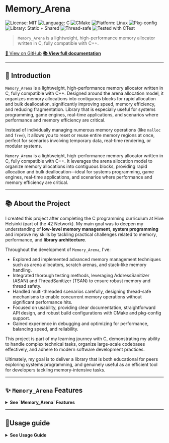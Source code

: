 # Memory_Arena

![License: MIT](https://img.shields.io/badge/license-MIT-green.svg)
![Language: C](https://img.shields.io/badge/language-C-blue.svg)
![CMake](https://img.shields.io/badge/build%20system-CMake-informational)
![Platform: Linux](https://img.shields.io/badge/platform-Linux-informational)
![Pkg-config](https://img.shields.io/badge/pkg--config-supported-brightgreen)
![Library: Static + Shared](https://img.shields.io/badge/library-static%20%2B%20shared-blue)
![Thread-safe](https://img.shields.io/badge/thread--safe-optional-yellow)
![Tested with CTest](https://img.shields.io/badge/tested%20with-CTest-green)

> `Memory_Arena` is a lightweight, high-performance memory allocator written in C, fully compatible with C++.

[🔗 View on GitHub](https://github.com/to0nsa/Memory_Arena)
**[📚 View full documentation](https://to0nsa.github.io/Memory_Arena/)**

___

## 🎯 Introduction

`Memory_Arena` is a lightweight, high-performance memory allocator written in C, fully compatible with C++. Designed around the arena allocation model, it organizes memory allocations into contiguous blocks for rapid allocation and bulk deallocation, significantly improving speed, memory efficiency, and reducing fragmentation. Library that is especially useful for systems programming, game engines, real-time applications, and scenarios where performance and memory efficiency are critical.

Instead of individually managing numerous memory operations (like `malloc` and `free`), it allows you to reset or reuse entire memory regions at once, perfect for scenarios involving temporary data, real-time rendering, or modular systems.

`Memory_Arena` is a lightweight, high-performance memory allocator written in C, fully compatible with C++. It leverages the arena allocation model to organize memory allocations into contiguous blocks, providing rapid allocation and bulk deallocation—ideal for systems programming, game engines, real-time applications, and scenarios where performance and memory efficiency are critical.

___

## 📚 About the Project

I created this project after completing the C programming curriculum at Hive Helsinki (part of the 42 Network). My main goal was to deepen my understanding of **low-level memory management**, **system programming** and improve my skills by tackling practical challenges related to memory, performance, and **library architecture**.

Throughout the development of `Memory_Arena`, I've:

- Explored and implemented advanced memory management techniques such as arena allocators, scratch arenas, and stack-like memory handling.
- Integrated thorough testing methods, leveraging AddressSanitizer (ASAN) and ThreadSanitizer (TSAN) to ensure robust memory and thread safety.
- Handled multi-threaded scenarios carefully, designing thread-safe mechanisms to enable concurrent memory operations without significant performance hits.
- Focused on usability, providing clear documentation, straightforward API design, and robust build configurations with CMake and pkg-config support.
- Gained experience in debugging and optimizing for performance, balancing speed, and reliability.

This project is part of my learning journey with C, demonstrating my ability to handle complex technical tasks, organize large-scale codebases effectively, and adhere to modern software development practices.

Ultimately, my goal is to deliver a library that is both educational for peers exploring systems programming, and genuinely useful as an efficient tool for developers tackling memory-intensive tasks.

___

## ✨ `Memory_Arena` Features

<details>
<summary><b> See `Memory_Arena` Features </b></summary>

⚡ **Fast Bump Allocation**
Allocations are performed linearly via pointer bumping, which offers near-zero overhead and avoids costly malloc bookkeeping. Ideal for temporary or scoped allocations.

🔧 **Flexible Allocation**
Allocate raw or zeroed memory, reallocate in place, or tag with debug labels. Supports alignment, hooks, stats, and thread safety. Designed for speed, clarity, and control—without manual frees or fragmentation.

🔄 **Dynamic Growth & Shrinkage**
Arenas can automatically grow and optionally shrink when memory usage changes. This provides flexibility while maintaining predictable performance characteristics.

🔁 **Sub-Arenas & Markers**
Supports nested memory scopes via sub-arenas and arena_mark/arena_pop. Useful for implementing undo/rollback systems or scoped temporary memory.

🧵 **Thread-Safety (Opt-In)**
Enable safe multithreaded access to arena structures using `ARENA_ENABLE_THREAD_SAFE`. Internally guarded by recursive mutexes for safe reentry.

🌀 **Temporary Scratch Arenas**
Memory_Arena provides two systems for fast, reusable temporary memory:
🔢 **Scratch Arena Pool (arena_scratch)**
Fast, reusable memory slots ideal for temporary workloads. Acquire/reset arenas on demand with thread-safe access, atomic tracking, and minimal overhead. Perfect for per-frame or per-task use.
🧵 **Thread-Local Scratch Arenas (arena_tlscratch)**
Each thread gets its own fast, auto-resetting arena. Zero locks, zero setup after init, and perfect for throwaway allocations in tight loops or parallel workloads.

🗂️ **Scoped Stack Frames**
Use `arena_mark()` and `arena_pop()` to create scoped memory lifetimes within an arena. Perfect for recursive algorithms, temporary parse buffers, or structured rollback. Fast, deterministic, and zero heap allocations—stack frames live inside the arena itself.

💾 **Arena Snapshots**
Save and load arena memory to .bin files. Includes magic header/versioning, offset tracking, and buffer content. Great for debugging, state persistence, or fast startup by restoring memory from disk. Only works with arenas that own their buffer.

🖼️ **Interactive Memory Visualizer**
A curses-based terminal visualizer is provided (using Notcurses) to observe arena activity live, allocations, resets, growth, and more. Helpful for profiling, education, or debugging.

🧩 **Allocation Labels & Hooks**
Attach labels to allocations for better diagnostics, or use custom hooks to monitor memory usage and capture metadata in real time.

📊 **Debug Stats & Growth Tracking**
Internal statistics provide detailed insight into memory usage, peak allocations, growth events, and frame stack depth.

🛠️ **Debug-Ready**
Built-in support for AddressSanitizer, ThreadSanitizer, and debug stats through CMake presets.

☣️ **Memory Poisoning for Debugging**
Enable `ARENA_POISON_MEMORY` to fill freed memory with a poison pattern, helping you catch use-after-free bugs during development.

🧪 **Fully Tested**
Includes over 30 unit and multithreaded tests. Supports ASAN, TSAN, and custom debug checks with arena_report_error() on critical paths.

🪶 **Minimal Dependencies**
Written in pure C11 with no external dependencies outside optional visualizer.

📚 **Well Documented**
Each function and internal module is documented using Doxygen with usage examples, groupings, and full cross-references. **[View full documentation](https://to0nsa.github.io/Memory_Arena/)**

</details>

___

## 🚀Usage guide

<details>
<summary><b> See Usage Guide </b></summary>

### 🧱 Static and Shared Library Builds

This project builds the memory arena as both:

- **`Memory_Arena_static`** — a static library (`.a`), linked directly into your program.
- **`Memory_Arena_shared`** — a shared library (`.so`), loaded at runtime by the system (linked with `pthread`).

___

### 🔰 Prerequisites

<details>
<summary><b> See Prerequisites </b></summary>

Make sure the following tools are installed on your system:

- **CMake ≥ 3.16**
- **Ninja** (for fast builds via `--preset`)
- **GCC / Clang** (any modern C compiler)
- **pkg-config** (for non-CMake users)
- **Notcurses** (if you plan to build and run the `visualizer`)

</details>

___

### 🧪 Debugging & Sanitizer Options

<details>
<summary><b> See Debugging & Sanitizer Options </b></summary>

To help catch memory leaks, bugs, race conditions, deadlocks early, this project includes optional sanitizer support and debug features built into the CMake configuration.

You can enable the following features by setting CMake options (using presets or `-D` flags):

- **`USE_ADDRESS_SANITIZER`** — Detects memory errors like use-after-free, buffer overflows, etc.
- **`USE_THREAD_SANITIZER`** — Detects data races in multi-threaded programs.
- **`ARENA_DEBUG_CHECKS`** — Adds runtime checks to verify internal consistency.
- **`ARENA_POISON_MEMORY`** — Overwrites memory with a known pattern when freed (e.g. `0xDEADBEEF`) to detect use-after-free.
- **`ARENA_ENABLE_THREAD_SAFE`** — Enables mutex locking inside the allocator for safe multi-threaded usage.

> ⚠️ You **cannot** enable both ASAN and TSAN at the same time — the build will fail with a clear error if you try.

These options are defined in:

- `SanitizerConfig.cmake` — applied conditionally based on flags

- The top-level `CMakeLists.txt` — integrates them into the build and install process

By using these, you can easily switch between production-ready builds and debug-friendly builds to help test your project more safely.

</details>

___

### 🔧 Build Presets

<details>
<summary><b> See Build Presets </b></summary>

The project uses [CMake presets](https://cmake.org/cmake/help/latest/manual/cmake-presets.7.html) to manage different build configurations.

Use one of the following commands to configure a build:

```bash
cmake --preset debug      # Debug + extra checks
cmake --preset asan       # AddressSanitizer (memory issues)
cmake --preset tsan       # ThreadSanitizer (thread safety issues)
cmake --preset release    # Optimized build for distribution
```

Each preset enables or disables certain safety and debug features:

| Preset   | Type    | Thread-Safe | Poison Memory | Debug Checks | AddressSanitizer | ThreadSanitizer | Tests Enabled |
|----------|---------|-------------|----------------|---------------|------------------|------------------|----------------|
| `debug`  | Debug   | ✅           | ✅              | ✅             | ❌                | ❌                | ✅              |
| `asan`   | Debug   | ✅           | ✅              | ✅             | ✅                | ❌                | ✅              |
| `tsan`   | Debug   | ✅           | ❌              | ✅             | ❌                | ✅                | ✅              |
| `release`| Release | ✅           | ❌              | ❌             | ❌                | ❌                | ❌              |

> 🔹 **Thread-Safe**: Enables mutex locking internally.  
> 🔹 **Poison Memory**: Fills freed memory with patterns (e.g. `0xDEADBEEF`) to catch bugs.  
> 🔹 **Debug Checks**: Adds runtime checks for allocation errors, bounds, and double frees.  
> 🔹 **ASAN/TSAN**: Compiler-level tools to detect bugs at runtime.

</details>

___

### 🛠️ Build Targets

<details>
<summary><b> See Build Targets </b></summary>

Once you've configured a preset (e.g. cmake --preset debug), you can build using these commands:

#### 🔧 Common Build Commands

| Command                          | Description                                          |
|----------------------------------|------------------------------------------------------|
| `cmake --build --preset release` | Build an optimized release version                   |
| `cmake --build --preset asan`    | Build with AddressSanitizer (memory error detection) |
| `cmake --build --preset tsan`    | Build with ThreadSanitizer (race condition checker)  |
| `cmake --build --preset debug`   | Build to check debugs                                |

#### 🧪 Example Workflow

```bash
# Configure with Debug preset
cmake --preset debug

# Build the library, tests, and tools
cmake --build --preset debug

# Run unit Memory_Arena tests
ctest --preset debug
```

You can replace `debug` with `asan`, `tsan`, or `release` for different builds.

#### 🐛 Debug Builds

While these builds were originally designed to test the allocator itself, you can also use them while integrating the arena into your own program.

For example:

- ASAN can detect out-of-bounds or use-after-free bugs in *your* code.
- TSAN will catch race conditions across threads using the arena or other data.

</details>

___

### 📚 Using The Libraries

<details>
<summary><b> See Using The Libraries </b></summary>

#### 🔗 Using the Static Library

The static version (`libMemory_Arena.a`) is linked directly into your binary. It requires no special setup at runtime — ideal for portable or standalone builds.

```cmake
target_link_libraries(my_app PRIVATE Memory_Arena::static)
```

This will include the memory arena directly into your binary, making it easy to distribute without worrying about runtime dependencies.

___

#### 📦 Using the Shared Library

The shared version (`libMemory_Arena.so`) is loaded by the system at runtime. You **must ensure the dynamic linker can locate it**.

##### ✅ Option 1: Install Globally

```bash
sudo cmake --install build/release
```

This installs the `.so` to `/usr/local/lib`, which is typically already searched by the system loader.

- ✅ **Pros**: Works out of the box once installed, system-wide availability.
- ⚠️ **Cons**: Requires `sudo`, may conflict with system packages if multiple versions are installed.

##### ✅ Option 2: Set `LD_LIBRARY_PATH`

```bash
export LD_LIBRARY_PATH=/path/to/build/release:$LD_LIBRARY_PATH
./my_app
```

Use this if you want to test without global installation. The environment variable tells the loader where to find your `.so`.

- ✅ **Pros**: Great for local testing, sandboxed environments, CI setups.
- ⚠️ **Cons**: Needs to be set **each time**, or exported in `.bashrc`/`.zshrc`.

> 💡 Tip: You can also wrap it in a one-liner:
> `LD_LIBRARY_PATH=build/release ./my_app`

##### ✅ Option 3: Embed an rpath in Your Binary

```cmake
set_target_properties(my_app PROPERTIES
    INSTALL_RPATH "$ORIGIN/../lib"
)
```

This embeds a path inside your binary, instructing it to look for the shared library relative to its install location.

- ✅ **Pros**: Self-contained, portable, no need for global installation or env variables.
- 💡 `$ORIGIN` refers to the location of the executable at runtime — useful when installing to a subfolder layout like:

```bash
my_app/
├── bin/
│   └── my_app
└── lib/
    └── libMemory_Arena.so
```

</details>

___

### 📂 Consuming the Library

<details>
<summary><b> See Consuming the Library </b></summary>

This project installs both CMake and pkg-config integration to simplify usage.

___

#### 🔧 From CMake

If you've installed the library globally (via `sudo cmake --install`), you can use `find_package`:

```cmake
find_package(Memory_Arena REQUIRED)

# Link to either the static or shared version
target_link_libraries(my_app PRIVATE Memory_Arena::static) # or Memory_Arena::shared
```

You get access to:

- Include paths via `target_include_directories`
- Compile definitions like `ARENA_ENABLE_THREAD_SAFE`

💡 CMake will locate `Memory_ArenaTargets.cmake` and automatically configure everything.

___

#### 📦 From pkg-config

If you're using a Makefile or a non-CMake build system:

```sh
pkg-config --cflags Memory_Arena   # Get compiler flags
pkg-config --libs Memory_Arena     # Get linker flags
```

Make sure `PKG_CONFIG_PATH` includes the install location (`/usr/local/lib/pkgconfig`).

```sh
export PKG_CONFIG_PATH=/usr/local/lib/pkgconfig:$PKG_CONFIG_PATH
```

This allows any build system to integrate with `Memory_Arena` using the standard pkg-config interface.

</details>

___

### 🧹 Uninstall / Clean the Build

<details>
<summary><b> See Uninstall / Clean the Build </b></summary>

If you need to fully clean the Memory_Arena project — including all build files, installed artifacts, and pkg-config data — follow these steps:

#### 🗑️ 1. Clean the Build Directory

If you used CMake presets (debug, release, etc.), simply delete the build folders:

```bash
rm -rf build/
```

#### 🧽 2. Uninstall System-Wide Files

If you've installed the library with:

```bash
sudo cmake --install build/release
```

You can manually remove the installed files:

```bash
# Remove the static and shared libraries
sudo rm -f /usr/local/lib/libMemory_Arena.a
sudo rm -f /usr/local/lib/libMemory_Arena.so

# Remove the installed headers
sudo rm -rf /usr/local/include/arena_*.h
sudo rm -f /usr/local/include/arena.h

# Remove CMake configuration
sudo rm -rf /usr/local/lib/cmake/Memory_Arena

# Remove pkg-config file
sudo rm -f /usr/local/lib/pkgconfig/Memory_Arena.pc
```

Make sure to check `/usr/local/lib`, `/usr/local/include`, and `/usr/local/lib/pkgconfig` if you customized the install path.

#### 🧼 3. Reset pkg-config Environment

If you had added this to your session:

```bash
export PKG_CONFIG_PATH=/path/to/build/release:$PKG_CONFIG_PATH
```

It will reset on reboot, but you can manually unset it with:

```bash
unset PKG_CONFIG_PATH
```

#### 🧹 4. Remove Compilation Artifacts (Optional)

You can also remove compile commands and CMake cache:

```bash
rm -f compile_commands.json CMakeCache.txt
```

</details>

___

## 📁 Project Structure Overview

<details>
<summary><b> See Project Structure Overview </b></summary>

```bash
Memory_Arena/
├── benchmark/                     # Benchmarks for performance testing
├── cmake/                         # Custom CMake modules and templates
│   ├── Memory_Arena.pc.in         # Template for pkg-config .pc file
│   ├── Memory_ArenaConfig.cmake.in # Template for find_package() config
│   ├── FindMemory_Arena.cmake     # Manual fallback if find_package fails
│   └── SanitizerConfig.cmake      # Enables ASAN / TSAN / debug macros via options
├── include/                       # Public header files (installed)
│   ├── internal/                  # Internal headers (not installed, private use only)
│   │   ├── arena_internal.h       # Shared internal declarations and helpers
│   │   └── ...                    # Other private headers
│   ├── arena.h                    # Main API header
│   └── ...                        # All other public headers (group, stack, stats, etc.)
├── srcs/                          # Implementation source files
│   ├── core/                      # Core arena logic
│   │   ├── allocation/            # Low-level memory allocators (alloc, calloc, etc.)
│   │   │   ├── arena_alloc.c
│   │   │   └── ...
│   │   ├── arena_cleanup.c        # Arena destruction and cleanup logic
│   │   └── ...
│   └── internal/                  # Internal modules
│       ├── arena_internal.c
│       └── ...
├── tests/                         # Unit tests for every module
│   ├── test_arena_alloc.c         # Test: arena_alloc behavior
│   └── ...                        # Other tests: realloc, scratch, stack, etc.
├── .clang-format                  # Code formatting configuration
├── .gitignore                     # Files and folders to ignore in Git
├── CMakeLists.txt                 # Main CMake build configuration
├── CMakePresets.json              # Presets for common builds (debug, release, asan...)
├── DOXYGEN_STYLE_GUIDE.md         # Documentation style guide (Doxygen-based)
├── format_all.sh                  # Format all source files (via clang-format)
├── LICENCE                        # License of the project (MIT)
├── README.md                      # Main project overview and instructions
└── test_all.sh                    # Helper script to build & run all tests
```

</details>
___

## 📝 License

This project is licensed under the [MIT License](LICENSE).

You are free to use, modify, and distribute this code for academic, personal, or professional purposes. Attribution is appreciated but not required.

___

If you have any questions, suggestions, or feedback, feel free to reach out:

- **📧 Email:** nicolas.lovis@hotmail.fr
- **💻 GitHub:** [github.com/to0nsa](https://github.com/to0nsa)

You're also welcome to open an issue or leave a comment on the repository.
